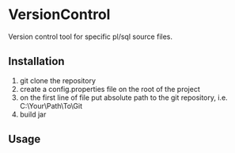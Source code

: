 # VersionControl
Version control tool for specific pl/sql source files.

## Installation
1. git clone the repository
2. create a config.properties file on the root of the project
3. on the first line of file put absolute path to the git repository, i.e. C:\Your\Path\To\Git
4. build jar

## Usage
